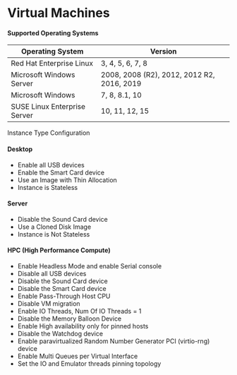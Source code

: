 # Virtual Machines

#### Supported Operating Systems

| Operating System             | Version                                    |
| ---                          | ---                                        |
| Red Hat Enterprise Linux     | 3, 4, 5, 6, 7, 8                           |
| Microsoft Windows Server     | 2008, 2008 (R2), 2012, 2012 R2, 2016, 2019 |
| Microsoft Windows            | 7, 8, 8.1, 10                              |
| SUSE Linux Enterprise Server | 10, 11, 12, 15                             |

Instance Type Configuration

#### Desktop

* Enable all USB devices
* Enable the Smart Card device
* Use an Image with Thin Allocation
* Instance is Stateless

#### Server

* Disable the Sound Card device
* Use a Cloned Disk Image
* Instance is Not Stateless

#### HPC (High Performance Compute)

* Enable Headless Mode and enable Serial console
* Disable all USB devices
* Disable the Sound Card device
* Disable the Smart Card device
* Enable Pass-Through Host CPU
* Disable VM migration
* Enable IO Threads, Num Of IO Threads = 1
* Disable the Memory Balloon Device
* Enable High availability only for pinned hosts
* Disable the Watchdog device
* Enable paravirtualized Random Number Generator PCI (virtio-rng) device
* Enable Multi Queues per Virtual Interface
* Set the IO and Emulator threads pinning topology
